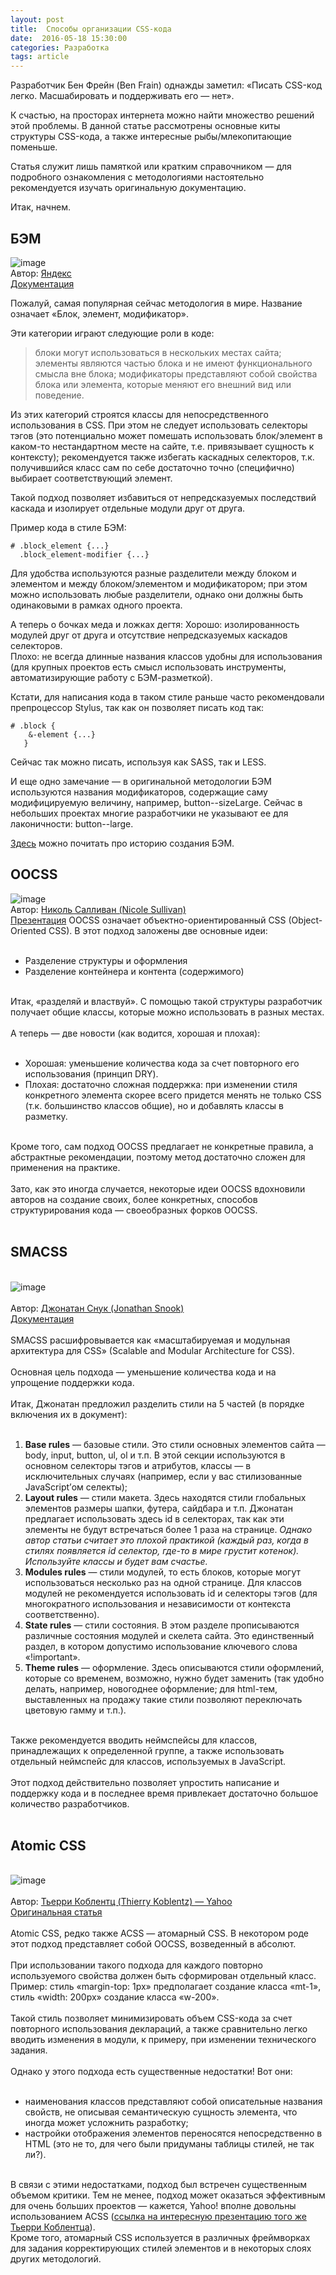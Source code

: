 ```yaml
---
layout: post
title:  Способы организации CSS-кода
date:  2016-05-18 15:30:00
categories: Разработка
tags: article
---
```


Разработчик Бен Фрейн (Ben Frain) однажды заметил: «Писать CSS-код легко. Масшабировать и поддерживать его — нет».

К счастью, на просторах интернета можно найти множество решений этой проблемы. В данной статье рассмотрены основные киты структуры CSS-кода, а также интересные рыбы/млекопитающие поменьше.

Статья служит лишь памяткой или кратким справочником — для подробного ознакомления с методологиями настоятельно рекомендуется изучать оригинальную документацию.

Итак, начнем.<br>
<h2>БЭМ</h2>
<img src="https://habrastorage.org/files/dc4/809/03a/dc480903af774eab9370c85e50c8ac72.png" alt="image"/><br/>
Автор: <a href="https://ru.bem.info/authors/">Яндекс</a><br>
<a href="https://ru.bem.info/">Документация</a>

Пожалуй, самая популярная сейчас методология в мире. Название означает «Блок, элемент, модификатор». 

Эти категории играют следующие роли в коде:

> блоки могут использоваться в нескольких местах сайта;
> элементы являются частью блока и не имеют функционального смысла вне блока;
> модификаторы представляют собой свойства блока или элемента, которые меняют его внешний вид или поведение.

Из этих категорий строятся классы для непосредственного использования в CSS. При этом не следует использовать селекторы тэгов (это потенциально может помешать использовать блок/элемент в каком-то нестандартном месте на сайте, т.е. привязывает сущность к контексту); рекомендуется также избегать каскадных селекторов, т.к. получившийся класс сам по себе достаточно точно (специфично) выбирает соответствующий элемент.

Такой подход позволяет избавиться от непредсказуемых последствий каскада и изолирует отдельные модули друг от друга.

Пример кода в стиле БЭМ:

    # .block_element {...}
      .block_element-modifier {...}
     
Для удобства используются разные разделители между блоком и элементом и между блоком/элементом и модификатором; при этом можно использовать любые разделители, однако они должны быть одинаковыми в рамках одного проекта.

А теперь о бочках меда и ложках дегтя:
Хорошо: изолированность модулей друг от друга и отсутствие непредсказуемых каскадов селекторов.<br>
Плохо: не всегда длинные названия классов удобны для использования (для крупных проектов есть смысл использовать инструменты, автоматизирующие работу с БЭМ-разметкой).

Кстати, для написания кода в таком стиле раньше часто рекомендовали препроцессор Stylus, так как он позволяет писать код так:

    # .block {
        &-element {...}
       }

Сейчас так можно писать, используя как SASS, так и LESS.

И еще одно замечание — в оригинальной методологии БЭМ используются названия модификаторов, содержащие саму модифицируемую величину, например, button--sizeLarge. Сейчас в небольших проектах многие разработчики не указывают ее для лаконичности: button--large.

<a href="https://ru.bem.info/forum/-147/">Здесь</a> можно почитать про историю создания БЭМ.

<h2>OOCSS</h2>
<img src="https://habrastorage.org/files/466/3e3/813/4663e38131c24db99aa009b4a55d3235.png" alt="image"/><br/>
Автор: <a href="http://www.stubbornella.org/content/nicole-sullivan/">Николь Салливан (Nicole Sullivan)</a><br>
<a href="http://www.slideshare.net/stubbornella/object-oriented-css">Презентация</a>
OOCSS означает объектно-ориентированный CSS (Object-Oriented CSS). В этот подход заложены две основные идеи:<br/>
<br/>
<ul>
<li>Разделение структуры и оформления</li>
<li>Разделение контейнера и контента (содержимого)</li>
</ul><br/>
Итак, «разделяй и властвуй». С помощью такой структуры разработчик получает общие классы, которые можно использовать в разных местах.<br/>
<br/>
А теперь — две новости (как водится, хорошая и плохая):<br/>
<br/>
<ul>
<li>Хорошая: уменьшение количества кода за счет повторного его использования (принцип DRY).</li>
<li>Плохая: достаточно сложная поддержка: при изменении стиля конкретного элемента скорее всего придется менять не только CSS (т.к. большинство классов общие), но и добавлять классы в разметку.</li>
</ul><br/>
Кроме того, сам подход OOCSS предлагает не конкретные правила, а абстрактные рекомендации, поэтому метод достаточно сложен для применения на практике. <br/>
<br/>
Зато, как это иногда случается, некоторые идеи OOCSS вдохновили авторов на создание своих, более конкретных, способов структурирования кода — своеобразных форков OOCSS.<br/>
<a name="smacss"></a><br/>
<h2>SMACSS</h2><br/>
<img src="https://habrastorage.org/files/4dc/24a/8dc/4dc24a8dc3fb4e758adf89af4f73f66c.png" alt="image"/><br/>
<br/>
Автор: <a href="https://smacss.com/book/about">Джонатан Снук (Jonathan Snook)</a><br/>
<a href="https://smacss.com/">Документация</a><br/>
<br/>
SMACSS расшифровывается как «масштабируемая и модульная архитектура для CSS» (Scalable and Modular Architecture for CSS). <br/>
<br/>
Основная цель подхода — уменьшение количества кода и на упрощение поддержки кода. <br/>
<br/>
Итак, Джонатан предложил разделить стили на 5 частей (в порядке включения их в документ):<br/>
<br/>
<ol>
<li><b>Base rules</b> — базовые стили. Это стили основных элементов сайта — body, input, button, ul, ol и т.п. В этой секции используются в основном селекторы тэгов и атрибутов, классы — в исключительных случаях (например, если у вас стилизованные JavaScript’ом селекты);</li>
<li><b>Layout rules</b> — стили макета. Здесь находятся стили глобальных элементов размеры шапки, футера, сайдбара и т.п. Джонатан предлагает использовать здесь id в селекторах, так как эти элементы не будут встречаться более 1 раза на странице. <i>Однако автор статьи считает это плохой практикой (каждый раз, когда в стилях появляется id селектор, где-то в мире грустит котенок). Используйте классы и будет вам счастье.</i></li>
<li><b>Modules rules</b> — стили модулей, то есть блоков, которые могут использоваться несколько раз на одной странице. Для классов модулей не рекомендуется использовать id и селекторы тэгов (для многократного использования и независимости от контекста соответственно).</li>
<li><b>State rules</b> — стили состояния. В этом разделе прописываются различные состояния модулей и скелета сайта. Это единственный раздел, в котором допустимо использование ключевого слова «!important».</li>
<li><b>Theme rules</b> — оформление. Здесь описываются стили оформлений, которые со временем, возможно, нужно будет заменить (так удобно делать, например, новогоднее оформление; для html-тем, выставленных на продажу такие стили позволяют переключать цветовую гамму и т.п.).</li>
</ol><br/>
Также рекомендуется вводить неймспейсы для классов, принадлежащих к определенной группе, а также использовать отдельный неймспейс для классов, используемых в JavaScript.<br/>
<br/>
Этот подход действительно позволяет упростить написание и поддержку кода и в последнее время привлекает достаточно большое количество разработчиков.<br/>
<a name="atomic"></a><br/>
<h2>Atomic CSS</h2><br/>
<img src="https://habrastorage.org/files/b93/1f4/75b/b931f475b0984db391f1ae5cad45bced.png" alt="image"/><br/>
<br/>
Автор: <a href="https://twitter.com/thierrykoblentz">Тьерри Коблентц (Thierry Koblentz) — Yahoo</a><br/>
<a href="http://www.smashingmagazine.com/2013/10/21/challenging-css-best-practices-atomic-approach/">Оригинальная статья</a><br/>
<br/>
Atomic CSS, редко также ACSS — атомарный CSS. В некотором роде этот подход представляет собой OOCSS, возведенный в абсолют. <br/>
<br/>
При использовании такого подхода для каждого повторно используемого свойства должен быть сформирован отдельный класс. Пример: стиль «margin-top: 1px» предполагает создание класса «mt-1», стиль «width: 200px» создание класса «w-200». <br/>
<br/>
Такой стиль позволяет минимизировать объем CSS-кода за счет повторного использования деклараций, а также сравнительно легко вводить изменения в модули, к примеру, при изменении технического задания.<br/>
<br/>
Однако у этого подхода есть существенные недостатки! Вот они:<br/>
<br/>
<ul>
<li>наименования классов представляют собой описательные названия свойств, не описывая семантическую сущность элемента, что иногда может усложнить разработку;</li>
<li>настройки отображения элементов переносятся непосредственно в HTML (это не то, для чего были придуманы таблицы стилей, не так ли?).</li>
</ul><br/>
В связи с этими недостатками, подход был встречен существенным объемом критики. Тем не менее, подход может оказаться эффективным для очень больших проектов — кажется, Yahoo! вполне довольны использованием ACSS (<a href="https://www.haikudeck.com/atomic-css-science-and-technology-presentation-dJ0xlFjhBQ#">ссылка на интересную презентацию того же Тьерри Коблентца</a>).<br/>
Кроме того, атомарный CSS используется в различных фреймворках для задания корректирующих стилей элементов и в некоторых слоях других методологий. <br/>
<br/>


































